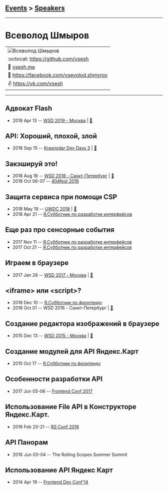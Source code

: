 ## [Events](../README.md) > [Speakers](../speakers.md)
---

# Всеволод Шмыров

| |
| --- |
| ![Всеволод Шмыров](https://avatars.io/facebook/vsevolod.shmyrov/large)
| :octocat:  [https:&#x2F;&#x2F;github.com&#x2F;vsesh](https://github.com/vsesh)
| :page_facing_up:  [vsesh.me](vsesh.me)
| :blue_book:  [https:&#x2F;&#x2F;facebook.com&#x2F;vsevolod.shmyrov](https://facebook.com/vsevolod.shmyrov)
| :v:  [https:&#x2F;&#x2F;vk.com&#x2F;vsesh](https://vk.com/vsesh)

---
## Адвокат Flash
- 2019 Apr 13 -- [WSD 2019 - Москва](https://www.youtube.com/watch?v=p19GIgdJmmg)  | [:notebook:](https://wsd.events/2019/04/13/pres/flash-advocate.pdf)  
## API: Хороший, плохой, злой
- 2018 Sep 15 -- [Krasnodar Dev Days 3](https://www.youtube.com/watch?v=ZhgPcOUr3O0)  | [:notebook:](https://yadi.sk/i/UiAi_0kWTtWX1g)  
## Закэшируй это!
- 2018 Aug 18 -- [WSD 2018 - Санкт-Петербург](https://www.youtube.com/watch?v=JQrweUtfI80)  | [:notebook:](https://wsd.events/2018/08/18/pres/cache-it.pdf)  
- 2018 Oct 06-07 -- [404fest 2018](https://www.youtube.com/watch?v=FeAasDP9SUc)    
## Защита сервиса при помощи CSP
- 2018 May 19 -- [UWDC 2018](https://www.youtube.com/watch?v=WFfYF2Q8ihU)  | [:notebook:](https://2018.uwdc.ru/storage/lectures/presentaions/nBM4K3Wuerx8aUhHdZTj1oJ2M3eKrrtjIhvz6HYF.pptx)  
- 2018 Apr 21 -- [Я.Субботник по разработке интерфейсов](https://events.yandex.ru/lib/talks/5744/)    
## Еще раз про сенсорные события
- 2017 Nov 11 -- [Я.Субботник по разработке интерфейсов](https://events.yandex.ru/lib/talks/5212/)    
- 2017 Oct 21 -- [Я.Субботник по разработке интерфейсов](https://events.yandex.ru/lib/talks/5111/)    
## Играем в браузере
- 2017 Jan 28 -- [WSD 2017 - Москва](https://www.youtube.com/watch?v=Cq1nXEgMiRI)  | [:notebook:](https://wsd.events/2017/01/28/pres/browser-games/)  
## &lt;iframe&gt; или &lt;script&gt;?
- 2016 Dec 10 -- [Я.Субботник по фронтенду](https://events.yandex.ru/lib/talks/4258/)    
- 2016 Oct 01 -- WSD 2016 - Санкт-Петербург  | [:notebook:](https://wsd.events/2016/10/01/pres/iframe-or-script.pdf)  
## Создание редактора изображений в браузере
- 2015 Dec 13 -- [WSD 2015 - Москва](https://www.youtube.com/watch?v=xT6eBk_Wr7c)  | [:notebook:](https://wsd.events/2015/12/13/pres/image-editor.pdf)  
## Создание модулей для API Яндекс.Карт
- 2015 Oct 17 -- [Я.Субботник по фронтенду](https://events.yandex.ru/lib/talks/3213/)    
## Особенности разработки API
- 2017 Jun 05-06 -- [Frontend Conf 2017](https://www.youtube.com/watch?v=pYlsHDzaiOo)    
## Использование File API в Конструкторе Яндекс.Карт.
- 2016 Feb 20-21 -- [RS Conf 2016](https://www.youtube.com/watch?v=VeaRqoJGnWY)    
## API Панорам
- 2016 Jun 03-04 -- The Rolling Scopes Summer Summit    
## Использование API Яндекс Карт
- 2014 Apr 19 -- [Frontend Dev Conf’14](https://www.youtube.com/watch?v=J1ngKr6V8eA)    

